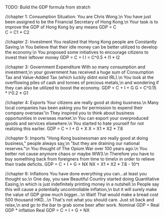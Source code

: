 TODO: Build the GDP formula from stratch

//chapter 1: Consumption
Situation: You are Chris Wong.\n
You have just been assigned to be the Financial Secretary of Hong Kong.\n
Your task is to improve the GDP of Hong Kong by any means
GDP = C  
C = C1 * C2

//chapter 2: Investment
You realized that Hong Kong people are Constantly Saving.\n 
You believe that their idle money can be better utilized to develop the economy.\n
You proposed some initiatives to encourage citizens to invest their leftover money
GDP = C + I
I = C^0.5 * I1 * I2


//chapter 3: Government Expenditure
With so many consumption and investment,\n
your government has received a huge sum of Consumption Tax and Value-Added Tax (which luckily didnt exist IRL).\n
You look at the overflowing piles of cash and tonnes of precious metals,\n
and wondering if they can also be utilized to boost the economy.
GDP = C + I + G
G = C^0.15 * I^0.2 * G1

//chapter 4: Exports
Your citizens are really good at doing business.\n
Many local companies has been asking you for permission to expend their company overseas'\n
They inspired you to think about business opportunities in overseas market.\n
You can export your overproduced goods and services elsewhere.\n
You started to hate yourself for not realizing this earlier.
GDP = C + I + G + X
X = X1 * X2 * 7.8

//chapter 5: Imports
"Hong Kong businessman are really good at doing business," people always say,\n
"but they are draining our national reserves."\n
You thought of The Opium War over 100 years ago.\n
You better not cause anymore chaos or maybe WW3.\n
Therefore you have to buy something back from foreigners from time to time\n
in order to relieve their trade deficits.
GDP = C + I + G + NX
NX = X1 * X2 * 7.8 - 10^t

//chapter 6: Inflations
You have done everything you can...at least you thought so.\n
One day, you saw Beautiful Country started doing Quantitative Easing,\n
which is just indefinitely printing money in a nutshell.\n
People say this will cause a potentially uncontrollable inflation,\n
but it will surely make the value of GDP grow much bigger...\n
Wait! That would make a bread cost 500 thousand HKD...\n
That's not what you should care. Just sit back and relax,\n
and go to the bar to grab some beer after work.
Nominal GDP = Real GDP * inflation
Real GDP = C + I + G + NX

